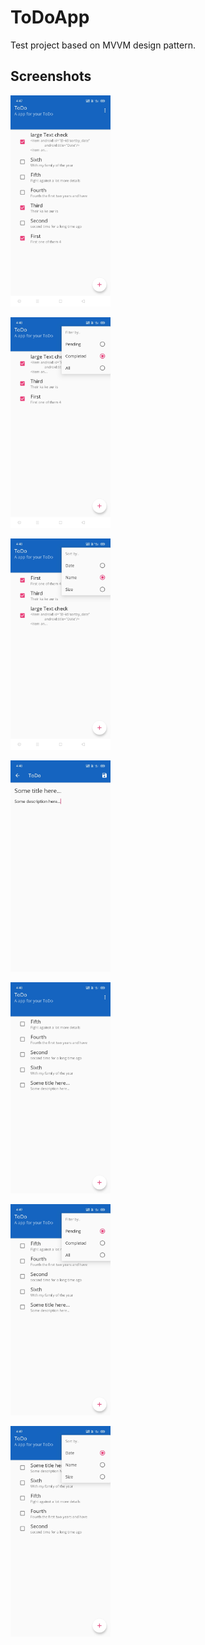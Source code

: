 # ToDoApp
Test project based on MVVM design pattern.

## Screenshots
<img
	src="https://github.com/deviknitkkr/ToDoApp/blob/master/images/Screenshot_2.jpg"
	alt="Screenshot" width="160"/>

<img
	src="https://github.com/deviknitkkr/ToDoApp/blob/master/images/Screenshot_3.jpg"
	alt="Screenshot" width="160"/>

<img
	src="https://github.com/deviknitkkr/ToDoApp/blob/master/images/Screenshot_4.jpg"
	alt="Screenshot" width="160"/>

<img
	src="https://github.com/deviknitkkr/ToDoApp/blob/master/images/Screenshot_5.jpg"
	alt="Screenshot" width="160"/>

<img
	src="https://github.com/deviknitkkr/ToDoApp/blob/master/images/Screenshot_6.jpg"
	alt="Screenshot" width="160"/>

<img
	src="https://github.com/deviknitkkr/ToDoApp/blob/master/images/Screenshot_7.jpg"
	alt="Screenshot" width="160"/>
	
<img
	src="https://github.com/deviknitkkr/ToDoApp/blob/master/images/Screenshot_8.jpg"
	alt="Screenshot" width="160"/>


